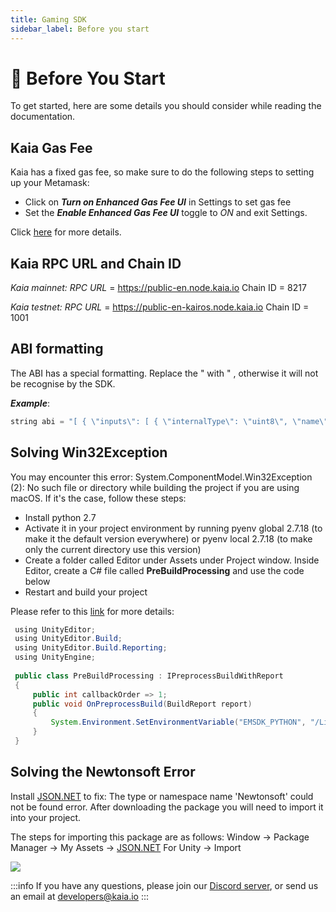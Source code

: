 ```yaml
---
title: Gaming SDK
sidebar_label: Before you start
---
```


# 🔧 Before You Start <a id="Before you start with ChainSafe SDK"></a>

To get started, here are some details you should consider while reading the documentation.

## Kaia Gas Fee <a id="Kaia Gas Fee"></a>

Kaia has a fixed gas fee, so make sure to do the following steps to setting up your Metamask:

* Click on ***Turn on Enhanced Gas Fee UI*** in Settings to set gas fee
* Set the ***Enable Enhanced Gas Fee UI*** toggle to *ON* and exit Settings.
  
Click [here](https://docs.kaia.io/docs/build/tutorials/connecting-metamask/#step-4-send-klay-) for more details.

## Kaia RPC URL and Chain ID <a id="Kaia RPC URL and Chain ID"></a>

*Kaia mainnet: RPC URL* = https://public-en.node.kaia.io Chain ID = 8217

*Kaia testnet: RPC URL* = https://public-en-kairos.node.kaia.io Chain ID = 1001

## ABI formatting <a id="ABI Formatting"></a>
The ABI has a special formatting. Replace the " with \" , otherwise it will not be recognise by the SDK.

***Example***:

```java
string abi = "[ { \"inputs\": [ { \"internalType\": \"uint8\", \"name\": \"_myArg\", \"type\": \"uint8\" } ], \"name\": \"addTotal\", \"outputs\": [], \"stateMutability\": \"nonpayable\", \"type\": \"function\" }, { \"inputs\": [], \"name\": \"myTotal\", \"outputs\": [ { \"internalType\": \"uint256\", \"name\": \"\", \"type\": \"uint256\" } ], \"stateMutability\": \"view\", \"type\": \"function\" } ]";
```

## Solving Win32Exception <a id="Solving System.ComponentModel.Win32Exception Error"></a>

You may encounter this error: System.ComponentModel.Win32Exception (2): No such file or directory while building the project if you are using macOS. If it's the case, follow these steps:

* Install python 2.7
* Activate it in your project environment by running pyenv global 2.7.18 (to make it the default version everywhere) or pyenv local 2.7.18 (to make only the current directory use this version)
* Create a folder called Editor under Assets under Project window. Inside Editor, create a C# file called **PreBuildProcessing** and use the code below
* Restart and build your project

Please refer to this [link](https://forum.unity.com/threads/case-1412113-builderror-osx-12-3-and-unity-2020-3-constant-build-errors.1255419/) for more details: 

```java
 using UnityEditor;
 using UnityEditor.Build;
 using UnityEditor.Build.Reporting;
 using UnityEngine;
 
 public class PreBuildProcessing : IPreprocessBuildWithReport
 {
     public int callbackOrder => 1;
     public void OnPreprocessBuild(BuildReport report)
     {
         System.Environment.SetEnvironmentVariable("EMSDK_PYTHON", "/Library/Frameworks/Python.framework/Versions/2.7/bin/python");
     }
 }
```
## Solving the Newtonsoft Error <a id="Solving the Newtonsoft Error"></a>

Install [JSON.NET](https://assetstore.unity.com/packages/tools/input-management/json-net-for-unity-11347) to fix: The type or namespace name 'Newtonsoft' could not be found error.
After downloading the package you will need to import it into your project.

The steps for importing this package are as follows:
Window -> Package Manager -> My Assets -> [JSON.NET](http://json.net/) For Unity -> Import

![](/images/chainsafe/5_install_jsonnet.png)

:::info
If you have any questions, please join our [Discord server](https://discord.gg/kaiachain), or send us an email at developers@kaia.io
:::